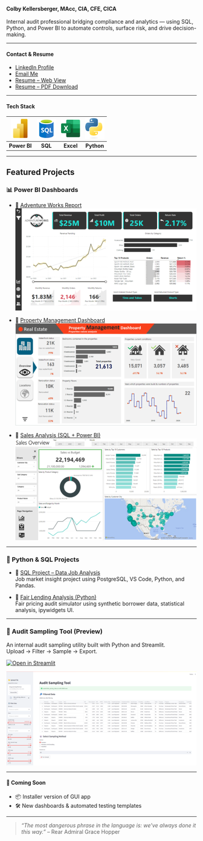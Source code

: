 **Colby Kellersberger, MAcc, CIA, CFE, CICA**
<br><br>
Internal audit professional bridging compliance and analytics — using SQL, Python, and Power BI to automate controls, surface risk, and drive decision-making.

---

#### Contact & Resume

- [LinkedIn Profile](https://www.linkedin.com/in/colby-k)
- [Email Me](mailto:colby.keller@gmail.com)
- [Resume – Web View](resume.md)
- [Resume – PDF Download](assets/docs/Resume.pdf)


---

#### Tech Stack

| <img src="assets/img/New_Power_BI_Logo.svg" alt="Power BI" width="50"/> | <img src="assets/img/SQL.png" alt="SQL" width="50"/> | <img src="assets/img/Excel.png" alt="Excel" width="50"/> | <img src="assets/img/Python-logo-notext.svg" alt="Python" width="50"/> |
|:--:|:--:|:--:|:--:|
| **Power BI** | **SQL** | **Excel** | **Python** |

---

## Featured Projects

### 📊 Power BI Dashboards

- 🔗 [Adventure Works Report](https://app.powerbi.com/view?r=eyJrIjoiODhkYWI5ZmYtZTk0Yy00NjUwLTg0YjItNjI3ODA3MDk1N2U5IiwidCI6ImRmODY3OWNkLWE4MGUtNDVkOC05OWFjLWM4M2VkN2ZmOTVhMCJ9)  
  [![Adventure Works](assets/img/AdventureWorks.png)](https://app.powerbi.com/view?r=eyJrIjoiODhkYWI5ZmYtZTk0Yy00NjUwLTg0YjItNjI3ODA3MDk1N2U5IiwidCI6ImRmODY3OWNkLWE4MGUtNDVkOC05OWFjLWM4M2VkN2ZmOTVhMCJ9)

- 🔗 [Property Management Dashboard](https://app.powerbi.com/view?r=eyJrIjoiZjc0MTliNDYtNjZmYy00MWY1LTlmNTEtMmFiNGI2Y2FmOGY2IiwidCI6ImRmODY3OWNkLWE4MGUtNDVkOC05OWFjLWM4M2VkN2ZmOTVhMCJ9)  
  [![Property Management](assets/img/property_management.png)](https://app.powerbi.com/view?r=eyJrIjoiZjc0MTliNDYtNjZmYy00MWY1LTlmNTEtMmFiNGI2Y2FmOGY2IiwidCI6ImRmODY3OWNkLWE4MGUtNDVkOC05OWFjLWM4M2VkN2ZmOTVhMCJ9)

- 🔗 [Sales Analysis (SQL + Power BI)](https://github.com/colby-k/SQL_PowerBI_Project_Sales_Analysis)  
  [![Sales Dashboard](assets/img/Sales_Report.png)](https://app.powerbi.com/view?r=eyJrIjoiODBmZTYzMzAtYzZlMi00ODRlLWE2ZWItMmJkNDgwODhlNTc2IiwidCI6ImRmODY3OWNkLWE4MGUtNDVkOC05OWFjLWM4M2VkN2ZmOTVhMCJ9&pageName=ReportSection)

---

### 🐍 Python & SQL Projects

- 📁 [SQL Project – Data Job Analysis](https://github.com/colby-k/SQL_Project_Data_Job_Analysis)  
  Job market insight project using PostgreSQL, VS Code, Python, and Pandas.

- 📁 [Fair Lending Analysis (Python)](https://github.com/colby-k/Python_Project_Fair_Lending_Analysis)  
  Fair pricing audit simulator using synthetic borrower data, statistical analysis, ipywidgets UI.

---

### 🧰 Audit Sampling Tool (Preview)

An internal audit sampling utility built with Python and Streamlit.  
Upload → Filter → Sample → Export.

[![Open in Streamlit](https://static.streamlit.io/badges/streamlit_badge_black_white.svg)](https://audit-sampling-tool.streamlit.app/)

![Audit Sampling Tool](assets/img/sampling_tool.png)

---

#### 🔧 Coming Soon

- 📦 Installer version of GUI app  
- 🛠️ New dashboards & automated testing templates  

---

> *“The most dangerous phrase in the language is: we've always done it this way.”* – Rear Admiral Grace Hopper
